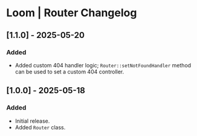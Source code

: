 # Loom | Router Changelog

## [1.1.0] - 2025-05-20
### Added
- Added custom 404 handler logic; `Router::setNotFoundHandler` method can be used to set a custom 404 controller.

## [1.0.0] - 2025-05-18
### Added
- Initial release.
- Added `Router` class.